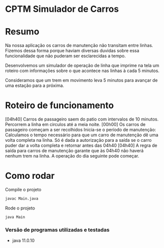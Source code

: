 # CPTM Simulador de Carros

# Resumo
  Na nossa aplicação os carros de manutenção não transitam entre linhas. 
  Fizemos dessa forma porque haviam diversas duvidas sobre essa funcionalidade que não puderam ser esclarecidas a tempo.

  Desenvolvemos um simulador de operação de linha que imprime na tela um roteiro com informações sobre o que acontece nas linhas à cada 5 minutos.

  Consideramos que um trem em movimento leva 5 minutos para avançar de uma estação para a próxima.

# Roteiro de funcionamento
  [04h40]
    Carros de passageiro saem do patio com intervalos de 10 minutos. Percorrem a linha em circulos até a meia noite.
  [00h00]
    Os carros de passageiro começam a ser recolhidos
    Inicia-se o período de manutenção:
      Calculamos o tempo necessário para que um carro de manutenção dê uma volta completa na linha.
        Só é dada a autorização para a saída se o carro puder dar a volta completa e retornar antes das 04h40
  [04h40]
    A regra de saída para carros de manutenção garante que às 04h40 não haverá nenhum trem na linha. 
    A operação do dia seguinte pode começar.

# Como rodar

Compile o projeto
```bash
javac Main.java
```

Rode o projeto
```bash
java Main
```

### Versão de programas utilizadas e testadas
- java 11.0.10